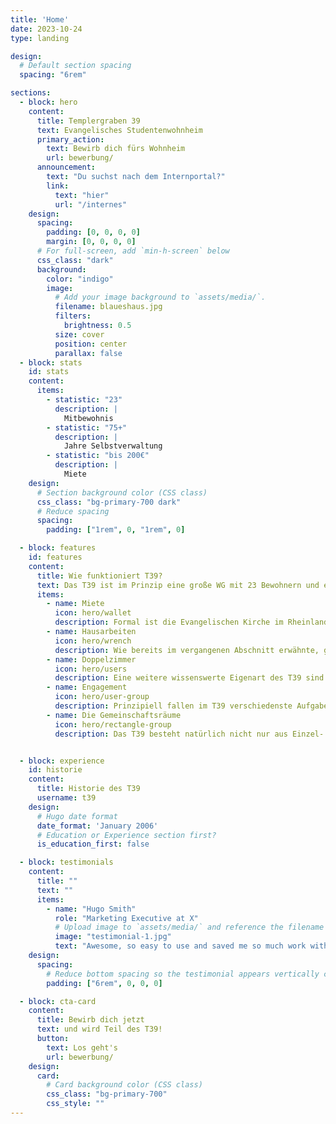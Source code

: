 ```yaml
---
title: 'Home'
date: 2023-10-24
type: landing

design:
  # Default section spacing
  spacing: "6rem"

sections:
  - block: hero
    content:
      title: Templergraben 39
      text: Evangelisches Studentenwohnheim
      primary_action:
        text: Bewirb dich fürs Wohnheim
        url: bewerbung/
      announcement:
        text: "Du suchst nach dem Internportal?"
        link:
          text: "hier"
          url: "/internes"
    design:
      spacing:
        padding: [0, 0, 0, 0]
        margin: [0, 0, 0, 0]
      # For full-screen, add `min-h-screen` below
      css_class: "dark"
      background:
        color: "indigo"
        image:
          # Add your image background to `assets/media/`.
          filename: blaueshaus.jpg
          filters:
            brightness: 0.5
          size: cover
          position: center
          parallax: false
  - block: stats
    id: stats
    content:
      items:
        - statistic: "23"
          description: |
            Mitbewohnis
        - statistic: "75+"
          description: |
            Jahre Selbstverwaltung
        - statistic: "bis 200€"
          description: |
            Miete
    design:
      # Section background color (CSS class)
      css_class: "bg-primary-700 dark"
      # Reduce spacing
      spacing:
        padding: ["1rem", 0, "1rem", 0]

  - block: features
    id: features
    content:
      title: Wie funktioniert T39?
      text: Das T39 ist im Prinzip eine große WG mit 23 Bewohnern und ein paar Besonderheiten.
      items:
        - name: Miete
          icon: hero/wallet
          description: Formal ist die Evangelischen Kirche im Rheinland freier Träger des Gebäudes. Das bedeutet, die Kirche ist Eigentümer, verlangt aber keine Abgaben von uns. Weiter haben wir im Gegensatz zu anderen Wohnheimen keine Angestellten wie Reinigungsfachkräfte oder einen Hausmeister. Somit bleiben im wesentliche Grundbesitzabgaben an die Stadt Aachen und die Kosten für Wasser, Strom und Gas.
        - name: Hausarbeiten
          icon: hero/wrench
          description: Wie bereits im vergangenen Abschnitt erwähnte, gibt es weder bezahlte Reinigungskräfte, Hausmeister, noch einen Vermieter im herkömmlichen Sinne. Das T39 ist selbstverwaltet, was in Nordrhein-Westfalen einzigartig ist. Dadurch haben wir eine Menge Freiheiten, die zwangsläufig auch mit Verpflichtungen einhergehen. Dazu wird zu Beginn jedes Semesters eine Hausverwaltung aus drei Mitbewohnern gewählt, die Aufgaben verteilt und sich um die Belange des Hauses kümmert.
        - name: Doppelzimmer
          icon: hero/users
          description: Eine weitere wissenswerte Eigenart des T39 sind die Doppelzimmer im Erdgeschoss. Jeder Neuzugang wohnt für die erste Zeit im Doppelzimmer und zieht erst später in ein Einzelzimmer in eine der oberen Etagen. Obwohl viele Menschen anfangs überrascht darauf reagieren, hat sich dies bis heute bewährt. Die Bewohner haben so die Möglichkeit, in Sachen Gemeinschaft vieles zu lernen. Wichtig sind hier Flexibilität und Sensibilität im Umgang mit anderen Menschen. Dies ist auch der Geist, der als Grundidee über dem T39 schwebt und den enormen Zusammenhalt ausmacht. Die Miete im Doppelzimmer beträgt zurzeit 96 Euro.
        - name: Engagement
          icon: hero/user-group
          description: Prinzipiell fallen im T39 verschiedenste Aufgaben an. Wird beispielsweise eine Renovierung beschlossen, werden Ideen gesammelt, die Ausführung und Materialbeschaffung geplant und schlussendlich die Renovierung umgesetzt. Ausserdem gibt es dauerhafte Aufgaben wie die Server Administration oder die Verantwortung für einen der Gemeinschaftsräume. Jeder kann also seine Ideen, Stärken und Projekte umsetzen. Wir freuen uns auf deine.
        - name: Die Gemeinschaftsräume
          icon: hero/rectangle-group
          description: Das T39 besteht natürlich nicht nur aus Einzel- und Doppelzimmern. Als Gemeinschaftsräume haben wir unser Wohnzimmer, die Küche und unseren kleinen Garten zur Verfügung. Hier entstehen gemeinschaftliche Aktionen, wie z.B. gemeinsames Kochen, abendliches Zusammensitzen und verschiedene gemeinsam organisierte Feten, wie die jährlich stattfindenden Feuerzangenbowle und Cocktailparty.


  - block: experience
    id: historie
    content:
      title: Historie des T39
      username: t39
    design:
      # Hugo date format
      date_format: 'January 2006'
      # Education or Experience section first?
      is_education_first: false

  - block: testimonials
    content:
      title: ""
      text: ""
      items:
        - name: "Hugo Smith"
          role: "Marketing Executive at X"
          # Upload image to `assets/media/` and reference the filename here
          image: "testimonial-1.jpg"
          text: "Awesome, so easy to use and saved me so much work with the swappable pre-designed sections!"
    design:
      spacing:
        # Reduce bottom spacing so the testimonial appears vertically centered between sections
        padding: ["6rem", 0, 0, 0]

  - block: cta-card
    content:
      title: Bewirb dich jetzt
      text: und wird Teil des T39!
      button:
        text: Los geht's
        url: bewerbung/
    design:
      card:
        # Card background color (CSS class)
        css_class: "bg-primary-700"
        css_style: ""
---
```

